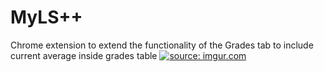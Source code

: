 # MyLS++
Chrome extension to extend the functionality of the Grades tab to include current average inside grades table
<a href="https://imgur.com/jb5IMnW"><img src="https://i.imgur.com/jb5IMnW.png" title="source: imgur.com" /></a>
